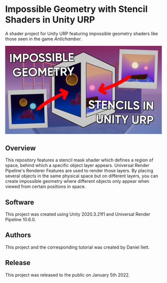 # Impossible Geometry with Stencil Shaders in Unity URP

A shader project for Unity URP featuring impossible geometry shaders like those seen in the game *Antichamber*.

![Stencils Banner](banner.jpg)

## Overview

This repository features a stencil mask shader which defines a region of space, behind which a specific object layer appears. Universal Render Pipeline's Renderer Features are used to render those layers. By placing several objects in the same physical space but on different layers, you can create impossible geometry where different objects only appear when viewed from certain positions in space.

## Software

This project was created using Unity 2020.3.21f1 and Universal Render Pipeline 10.6.0.

## Authors

This project and the corresponding tutorial was created by Daniel Ilett.

## Release

This project was released to the public on January 5th 2022.
